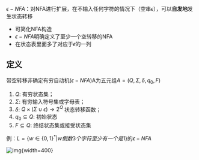 $\epsilon-NFA$：对NFA进行扩展，在不输入任何字符的情况下（空串$\epsilon$），可以**自发地**发生状态转移

- 可简化NFA构造
- $\epsilon-NFA$明确定义了至少一个空转移的NFA
- 在状态表里面多了对应于$\epsilon$的一列

## 定义

带空转移非确定有穷自动机($\epsilon-NFA$)A为五元组$A=(Q,\Sigma,\delta,q_0,F)$

1. $Q$: 有穷状态集；
2. $\Sigma$: 有穷输入符号集或字母表；
3. $\delta$: $Q\times (\Sigma\cup\epsilon)\to2^Q$ 状态转移函数；
4. $q_0\subseteq Q$: 初始状态
5. $F\subseteq Q$: 终结状态集或接受状态集

例：$L=\{w\in\{0,1\}^*|w倒数3个字符至少有一个是1\}$的$\epsilon-NFA$

![img](https://github.com/DINOREXNB/DINOREXNB.github.io/blob/main/docs/images/xsyy5-1.png?raw=true){width=400}